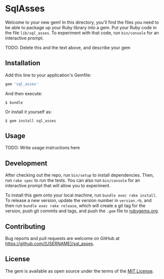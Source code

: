 # SqlAsses

Welcome to your new gem! In this directory, you'll find the files you need to be able to package up your Ruby library into a gem. Put your Ruby code in the file `lib/sql_asses`. To experiment with that code, run `bin/console` for an interactive prompt.

TODO: Delete this and the text above, and describe your gem

## Installation

Add this line to your application's Gemfile:

```ruby
gem 'sql_asses'
```

And then execute:

    $ bundle

Or install it yourself as:

    $ gem install sql_asses

## Usage

TODO: Write usage instructions here

## Development

After checking out the repo, run `bin/setup` to install dependencies. Then, run `rake spec` to run the tests. You can also run `bin/console` for an interactive prompt that will allow you to experiment.

To install this gem onto your local machine, run `bundle exec rake install`. To release a new version, update the version number in `version.rb`, and then run `bundle exec rake release`, which will create a git tag for the version, push git commits and tags, and push the `.gem` file to [rubygems.org](https://rubygems.org).

## Contributing

Bug reports and pull requests are welcome on GitHub at https://github.com/[USERNAME]/sql_asses.

## License

The gem is available as open source under the terms of the [MIT License](https://opensource.org/licenses/MIT).
